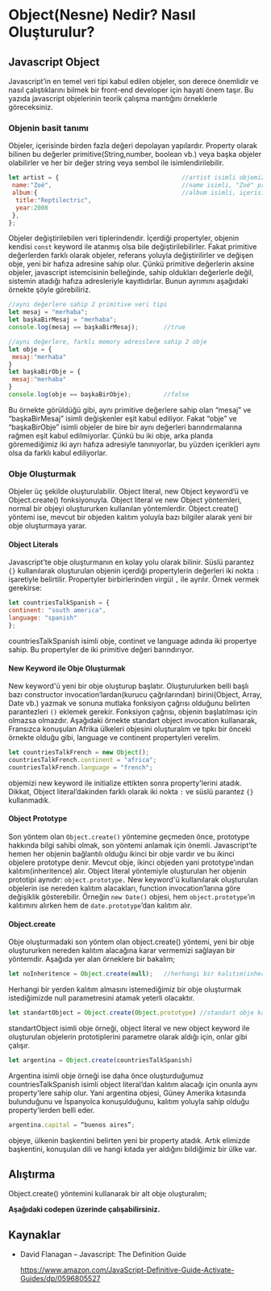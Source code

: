 # Object(Nesne) Nedir? Nasıl Oluşturulur?

## Javascript Object
Javascript’in en temel veri tipi kabul edilen objeler, son derece önemlidir ve nasıl çalıştıklarını bilmek bir front-end developer için hayati önem taşır. Bu yazıda javascript objelerinin teorik çalışma mantığını örneklerle göreceksiniz.<br>
### Objenin basit tanımı
Objeler, içerisinde birden fazla değeri depolayan yapılardır. Property olarak bilinen bu değerler primitive(String,number, boolean vb.) veya başka objeler olabilirler ve her bir değer string veya sembol ile isimlendirilebilir.  
```javascript
let artist = {                                  //artist isimli objemiz
 name:"Zoé",                                    //name isimli, "Zoé" primitive değerine sahip property
 album:{                                        //album isimli, içerisinde başka bir objeye yer veren property
  title:"Reptilectric",
  year:2008
 },
};
```
Objeler değiştirilebilen veri tiplerindendir. İçerdiği propertyler, objenin kendisi ```const``` keyword ile atanmış olsa bile değiştirilebilirler. Fakat primitive değerlerden farklı olarak objeler, referans yoluyla değiştirilirler ve değişen obje, yeni bir hafıza adresine sahip olur. Çünkü primitive değerlerin aksine objeler, javascript istemcisinin belleğinde, sahip oldukları değerlerle değil, sistemin atadığı hafıza adresleriyle kayıtlıdırlar. Bunun ayrımını aşağıdaki örnekte şöyle görebiliriz.
```javascript
//aynı değerlere sahip 2 primitive veri tipi
let mesaj = "merhaba";
let başkaBirMesaj = "merhaba";
console.log(mesaj == başkaBirMesaj);       //true

//aynı değerlere, farklı memory adresslere sahip 2 obje
let obje = {
 mesaj:"merhaba"
}
let başkaBirObje = {
 mesaj:"merhaba"
}
console.log(obje == başkaBirObje);         //false
```
Bu örnekte görüldüğü gibi, aynı primitive değerlere sahip olan “mesaj” ve “başkaBirMesaj” isimli değişkenler eşit kabul ediliyor. Fakat “obje” ve “başkaBirObje” isimli objeler de bire bir aynı değerleri barındırmalarına rağmen eşit kabul edilmiyorlar. Çünkü bu iki obje, arka planda göremediğimiz iki ayrı hafıza adresiyle tanınıyorlar, bu yüzden içerikleri aynı olsa da farklı kabul ediliyorlar. 

### Obje Oluşturmak
Objeler üç şekilde oluşturulabilir. Object literal, new Object keyword’ü ve Object.create() fonksiyonuyla. Object literal ve new Object yöntemleri, normal bir objeyi oluştururken kullanılan yöntemlerdir. Object.create() yöntemi ise, mevcut bir objeden kalıtım yoluyla bazı bilgiler alarak yeni bir obje oluşturmaya yarar. 

#### Object Literals
Javascript’te obje oluşturmanın en kolay yolu olarak bilinir. Süslü parantez `{}` kullanılarak oluşturulan objenin içerdiği propertylerin değerleri iki nokta `:` işaretiyle belirtilir. Propertyler birbirlerinden virgül `,` ile ayrılır. Örnek vermek gerekirse:
```Javascript
let countriesTalkSpanish = {
continent: "south america",
language: "spanish"
};
```
countriesTalkSpanish isimli obje, continet ve language adında iki propertye sahip. Bu propertyler de iki primitive değeri barındırıyor.

#### New Keyword ile Obje Oluşturmak
New keyword'ü yeni bir obje oluşturup başlatır. Oluşturulurken belli başlı bazı constructor invocation’lardan(kurucu çağrılarından) birini(Object, Array, Date vb.) yazmak ve sonuna mutlaka fonksiyon çağrısı olduğunu belirten parantezleri `()` eklemek gerekir. Fonksiyon çağrısı, objenin başlatılması için olmazsa olmazdır. Aşağıdaki örnekte standart object invocation kullanarak, Fransızca konuşulan Afrika ülkeleri objesini oluşturalım ve tıpkı bir önceki örnekte olduğu gibi, language ve continent propertyleri verelim.
```Javascript
let countriesTalkFrench = new Object();     
countriesTalkFrench.continent = "africa";     
countriesTalkFrench.language = "french"; 
```
objemizi new keyword ile initialize ettikten sonra property'lerini atadık. Dikkat, Object literal’dakinden farklı olarak iki nokta `:` ve süslü parantez `{}` kullanmadık.
#### Object Prototype
Son yöntem olan `Object.create()` yöntemine geçmeden önce, prototype hakkında bilgi sahibi olmak, son yöntemi anlamak için önemli.
Javascript’te hemen her objenin bağlantılı olduğu ikinci bir obje vardır ve bu ikinci objelere prototype denir. Mevcut obje, ikinci objeden yani prototype’ından kalıtım(inheritence) alır. Object literal yöntemiyle oluşturulan her objenin prototipi aynıdır: `object.prototype.` New keyword'ü kullanılarak oluşturulan objelerin ise nereden kalıtım alacakları, function invocation’larına göre değişiklik gösterebilir. Örneğin `new Date()` objesi, hem `object.prototype`’ın kalıtımını alırken hem de `date.prototype`’dan kalıtım alır.

#### Object.create
Obje oluşturmadaki son yöntem olan object.create() yöntemi, yeni bir obje oluştururken nereden kalıtım alacağına karar vermemizi sağlayan bir yöntemdir. Aşağıda yer alan örneklere bir bakalım;
```Javascript
let noInheritence = Object.create(null);   //herhangi bir kalıtım(inheritence) almaz
```
Herhangi bir yerden kalıtım almasını istemediğimiz bir obje oluşturmak istediğimizde null parametresini atamak yeterli olacaktır.
```Javascript
let standartObject = Object.create(Object.prototype) //standart obje kalıtımı alır.
```
standartObject isimli obje örneği, object literal ve new object keyword ile oluşturulan objelerin prototiplerini parametre olarak aldığı için, onlar gibi çalışır.
```Javascript
let argentina = Object.create(countriesTalkSpanish)
```
Argentina isimli obje örneği ise daha önce oluşturduğumuz countriesTalkSpanish isimli object literal’dan kalıtım alacağı için onunla aynı property'lere sahip olur. Yani argentina objesi, Güney Amerika kıtasında bulunduğunu ve İspanyolca konuşulduğunu, kalıtım yoluyla sahip olduğu property'lerden belli eder. 
```Javascript
argentina.capital = “buenos aires”;
```
objeye, ülkenin başkentini belirten yeni bir property atadık. Artık elimizde başkentini, konuşulan dili ve hangi kıtada yer aldığını bildiğimiz bir ülke var.

## Alıştırma

Object.create() yöntemini kullanarak bir alt obje oluşturalım;

**Aşağıdaki codepen üzerinde çalışabilirsiniz.**

## Kaynaklar

- David Flanagan – Javascript: The Definition Guide

  https://www.amazon.com/JavaScript-Definitive-Guide-Activate-Guides/dp/0596805527
